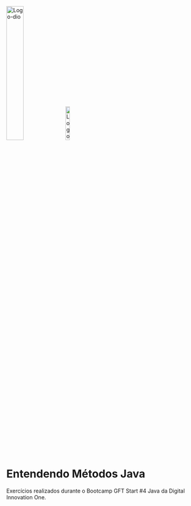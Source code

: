 <p id="container" float="left" margin=60px>
  <img alt="Logo-dio" height=30% width=30% src="https://hermes.digitalinnovation.one/assets/diome/logo.svg"/>
  <img alt="Logo-Boot" height=15% width=15% src="https://hermes.digitalinnovation.one/tracks/f8bc60f2-9ca1-4389-be8b-dd0a18827f8c.png"/>
</p>

# Entendendo Métodos Java
Exercícios realizados durante o Bootcamp GFT Start #4 Java da Digital Innovation One.
